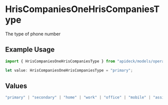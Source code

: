 # HrisCompaniesOneHrisCompaniesType

The type of phone number

## Example Usage

```typescript
import { HrisCompaniesOneHrisCompaniesType } from "apideck/models/operations";

let value: HrisCompaniesOneHrisCompaniesType = "primary";
```

## Values

```typescript
"primary" | "secondary" | "home" | "work" | "office" | "mobile" | "assistant" | "fax" | "direct-dial-in" | "personal" | "other"
```